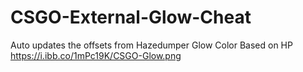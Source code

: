 # CSGO-External-Glow-Cheat
Auto updates the offsets from Hazedumper
Glow Color Based on HP
https://i.ibb.co/1mPc19K/CSGO-Glow.png
